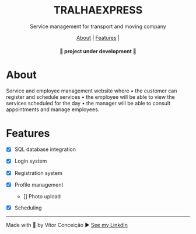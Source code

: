 <h1 align="center">TRALHAEXPRESS</h1>
<p align="center">Service management for transport and moving company</p>

<p align="center">
    <a href="#about">About</a> |
    <a href="#features">Features</a> |

</p>

<h4 align="center">
   📢 project under development 📢 
</h4>

# About
<p>
    Service and employee management website where 
        • the customer can register and schedule services
        • the employee will be able to view the services scheduled for the day
        • the manager will be able to consult appointments and manage employees.
</p>

# Features
- [x] SQL database integration
- [x] Login system
- [x] Registration system
- [x] Profile management
    - [] Photo upload
- [x] Scheduling


---
Made with 💜 by Vítor Conceição ▶ [See my LinkdIn](https://www.linkedin.com/in/v%C3%ADtor-concei%C3%A7%C3%A3o-707404227/)